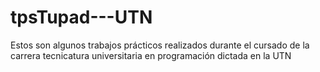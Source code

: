 # tpsTupad---UTN
Estos son algunos trabajos prácticos realizados durante el cursado de la carrera tecnicatura universitaria en programación dictada en la UTN
